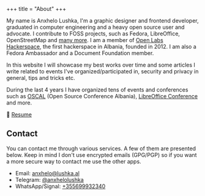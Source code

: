 +++
title = "About"
+++

My name is Anxhelo Lushka, I'm a graphic designer and frontend developer, graduated in computer engineering and a heavy open source user and advocate. I contribute to FOSS projects, such as Fedora, LibreOffice, OpenStreetMap and [many more](https://github.com/AnXh3L0). I am a member of [Open Labs Hackerspace](https://openlabs.cc/en), the first hackerspace in Albania, founded in 2012. I am also a Fedora Ambassador and a Document Foundation member.

In this website I will showcase my best works over time and some articles I write related to events I've organized/participated in, security and privacy in general, tips and tricks etc.

During the last 4 years I have organized tens of events and conferences such as [OSCAL](https://osc.al) (Open Source Conference Albania), [LibreOffice Conference](https://libocon.org) and more.

:scroll: [Resume](/resume)

## Contact

You can contact me through various services. A few of them are presented below. Keep in mind I don't use encrypted emails (GPG/PGP) so if you want a more secure way to contact me use the other apps.

- Email: [anxhelo@lushka.al](mailto:anxhelo@lushka.al)
- Telegram: [@anxhelolushka](https://t.me/anxhelolushka)
- WhatsApp/Signal: [+355699932340](tel:+355699932340)
